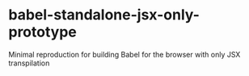 # babel-standalone-jsx-only-prototype
Minimal reproduction for building Babel for the browser with only JSX transpilation
